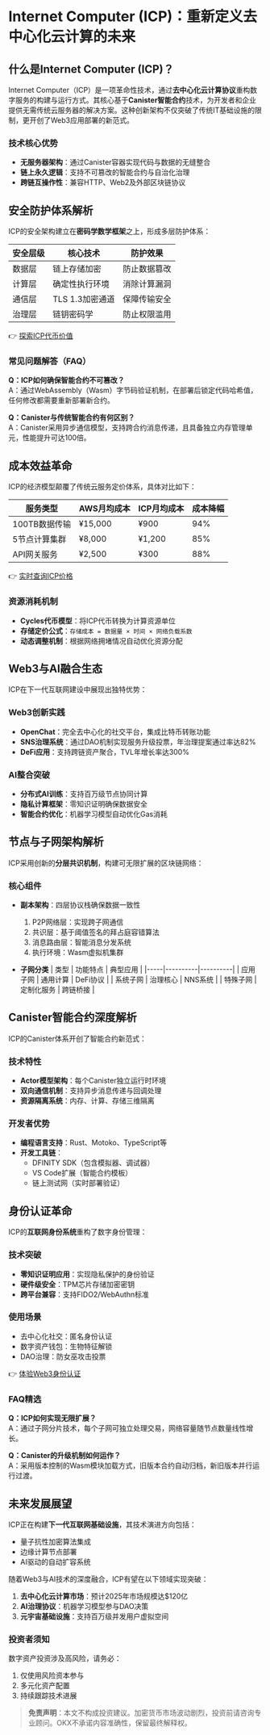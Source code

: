 # Internet Computer (ICP)：重新定义去中心化云计算的未来

## 什么是Internet Computer (ICP)？

Internet Computer（ICP）是一项革命性技术，通过**去中心化云计算协议**重构数字服务的构建与运行方式。其核心基于**Canister智能合约**技术，为开发者和企业提供无需传统云服务器的解决方案。这种创新架构不仅突破了传统IT基础设施的限制，更开创了Web3应用部署的新范式。

### 技术核心优势
- **无服务器架构**：通过Canister容器实现代码与数据的无缝整合
- **链上永久逻辑**：支持不可篡改的智能合约与自治化治理
- **跨链互操作性**：兼容HTTP、Web2及外部区块链协议

## 安全防护体系解析

ICP的安全架构建立在**密码学数学框架**之上，形成多层防护体系：

| 安全层级 | 核心技术 | 防护效果 |
|---------|----------|----------|
| 数据层 | 链上存储加密 | 防止数据篡改 |
| 计算层 | 确定性执行环境 | 消除计算漏洞 |
| 通信层 | TLS 1.3加密通道 | 保障传输安全 |
| 治理层 | 链钥密码学 | 防止权限滥用 |

👉 [探索ICP代币价值](https://bit.ly/okx_welcome) 

### 常见问题解答（FAQ）
**Q：ICP如何确保智能合约不可篡改？**  
A：通过WebAssembly（Wasm）字节码验证机制，在部署后锁定代码哈希值，任何修改都需要重新部署新合约。

**Q：Canister与传统智能合约有何区别？**  
A：Canister采用异步通信模型，支持跨合约消息传递，且具备独立内存管理单元，性能提升可达100倍。

## 成本效益革命

ICP的经济模型颠覆了传统云服务定价体系，具体对比如下：

| 服务类型 | AWS月均成本 | ICP月均成本 | 成本降幅 |
|----------|-------------|-------------|----------|
| 100TB数据传输 | ¥15,000 | ¥900 | 94% |
| 5节点计算集群 | ¥8,000 | ¥1,200 | 85% |
| API网关服务 | ¥2,500 | ¥300 | 88% |

👉 [实时查询ICP价格](https://bit.ly/okx_welcome) 

### 资源消耗机制
- **Cycles代币模型**：将ICP代币转换为计算资源单位
- **存储定价公式**：`存储成本 = 数据量 × 时间 × 网络负载系数`
- **动态调整机制**：根据网络拥堵情况自动优化资源分配

## Web3与AI融合生态

ICP在下一代互联网建设中展现出独特优势：

### Web3创新实践
- **OpenChat**：完全去中心化的社交平台，集成比特币转账功能
- **SNS治理系统**：通过DAO机制实现服务升级投票，年治理提案通过率达82%
- **DeFi应用**：支持跨链资产聚合，TVL年增长率达300%

### AI整合突破
- **分布式AI训练**：支持百万级节点协同计算
- **隐私计算框架**：零知识证明确保数据安全
- **智能合约优化**：机器学习模型自动优化Gas消耗

## 节点与子网架构解析

ICP采用创新的**分层共识机制**，构建可无限扩展的区块链网络：

### 核心组件
- **副本架构**：四层协议栈确保数据一致性
  1. P2P网络层：实现跨子网通信
  2. 共识层：基于阈值签名的拜占庭容错算法
  3. 消息路由层：智能消息分发系统
  4. 执行环境：Wasm虚拟机集群

- **子网分类**
  | 类型 | 功能特点 | 典型应用 |
  |-----|----------|----------|
  | 应用子网 | 通用计算 | DeFi协议 |
  | 系统子网 | 治理核心 | NNS系统 |
  | 特殊子网 | 定制化服务 | 跨链桥接 |

## Canister智能合约深度解析

ICP的Canister体系开创了智能合约新范式：

### 技术特性
- **Actor模型架构**：每个Canister独立运行时环境
- **双向通信机制**：支持异步消息传递与回调处理
- **资源隔离系统**：内存、计算、存储三维隔离

### 开发者优势
- **编程语言支持**：Rust、Motoko、TypeScript等
- **开发工具链**：
  - DFINITY SDK（包含模拟器、调试器）
  - VS Code扩展（智能合约模板）
  - 链上测试网（实时部署验证）

## 身份认证革命

ICP的**互联网身份系统**重构了数字身份管理：

### 技术突破
- **零知识证明应用**：实现隐私保护的身份验证
- **硬件级安全**：TPM芯片存储加密密钥
- **跨平台兼容**：支持FIDO2/WebAuthn标准

### 使用场景
- 去中心化社交：匿名身份认证
- 数字资产钱包：生物特征解锁
- DAO治理：防女巫攻击投票

👉 [体验Web3身份认证](https://bit.ly/okx_welcome) 

### FAQ精选
**Q：ICP如何实现无限扩展？**  
A：通过子网分片技术，每个子网可独立处理交易，网络容量随节点数量线性增长。

**Q：Canister的升级机制如何运作？**  
A：采用版本控制的Wasm模块加载方式，旧版本合约自动归档，新旧版本并行运行过渡。

## 未来发展展望

ICP正在构建**下一代互联网基础设施**，其技术演进方向包括：
- 量子抗性加密算法集成
- 边缘计算节点部署
- AI驱动的自动扩容系统

随着Web3与AI技术的深度融合，ICP有望在以下领域实现突破：
1. **去中心化云计算市场**：预计2025年市场规模达$120亿
2. **AI治理协议**：机器学习模型参与DAO决策
3. **元宇宙基础设施**：支持百万级并发用户虚拟空间

### 投资者须知
数字资产投资涉及高风险，请务必：
1. 仅使用风险资本参与
2. 多元化资产配置
3. 持续跟踪技术进展

> **免责声明**：本文不构成投资建议。加密货币市场波动剧烈，投资前请咨询专业顾问。OKX不承诺内容准确性，保留最终解释权。